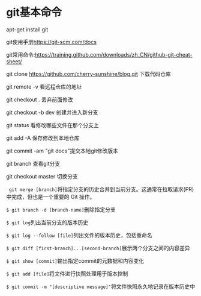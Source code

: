 # git基本命令

apt-get install git

git使用手册<https://git-scm.com/docs>

git常用命令:<https://training.github.com/downloads/zh_CN/github-git-cheat-sheet/>

git clone https://github.com/cherry-sunshine/blog.git 下载代码仓库

git remote -v 看远程仓库的地址

git checkout . 丢弃前面修改

git checkout -b dev 创建并进入新分支

git status 看修改哪些文件在那个分支上

git add -A 保存修改到本地仓库

git commit -am "git docs"提交本地git修改版本

git branch 查看git分支

git checkout master 切换分支

` git merge [branch]`将指定分支的历史合并到当前分支。这通常在拉取请求(PR)中完成，但也是一个重要的 Git 操作。

`$ git branch -d [branch-name]`删除指定分支

`$ git log`列出当前分支的版本历史

`$ git log --follow [file]`列出文件的版本历史，包括重命名

`$ git diff [first-branch]...[second-branch]`展示两个分支之间的内容差异

`$ git show [commit]`输出指定commit的元数据和内容变化

`$ git add [file]`将文件进行快照处理用于版本控制

`$ git commit -m "[descriptive message]"`将文件快照永久地记录在版本历史中

